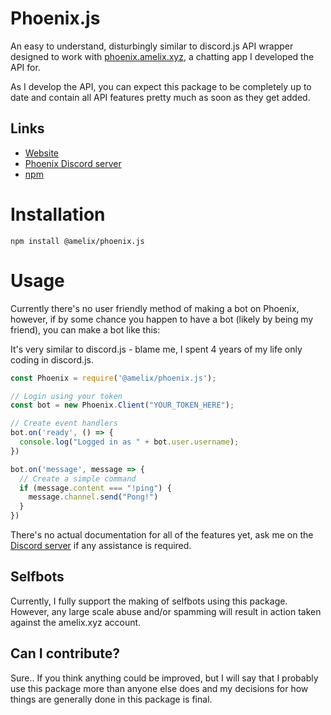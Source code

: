 # Phoenix.js
An easy to understand, disturbingly similar to discord.js API wrapper designed to work with [phoenix.amelix.xyz](https://phoenix.amelix.xyz), a chatting app I developed the API for.

As I develop the API, you can expect this package to be completely up to date and contain all API features pretty much as soon as they get added.

## Links
- [Website](https://phoenix.amelix.xyz)
- [Phoenix Discord server](https://discord.gg/Px5bA8gfme)
- [npm](https://www.npmjs.com/package/@amelix/phoenix.js)

# Installation
```
npm install @amelix/phoenix.js
```

# Usage
Currently there's no user friendly method of making a bot on Phoenix, however, if by some chance you happen to have a bot (likely by being my friend), you can make a bot like this:

It's very similar to discord.js - blame me, I spent 4 years of my life only coding in discord.js.
```js
const Phoenix = require('@amelix/phoenix.js');

// Login using your token
const bot = new Phoenix.Client("YOUR_TOKEN_HERE");

// Create event handlers
bot.on('ready', () => {
  console.log("Logged in as " + bot.user.username);
})

bot.on('message', message => {
  // Create a simple command
  if (message.content === "!ping") {
    message.channel.send("Pong!")
  }
})
```
There's no actual documentation for all of the features yet, ask me on the [Discord server](https://discord.gg/Px5bA8gfme) if any assistance is required.

## Selfbots
Currently, I fully support the making of selfbots using this package. However, any large scale abuse and/or spamming will result in action taken against the amelix.xyz account.

## Can I contribute?
Sure.. If you think anything could be improved, but I will say that I probably use this package more than anyone else does and my decisions for how things are generally done in this package is final.

